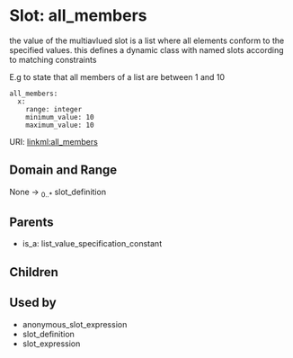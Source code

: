 
# Slot: all_members


the value of the multiavlued slot is a list where all elements conform to the specified values.
this defines a dynamic class with named slots according to matching constraints

E.g to state that all members of a list are between 1 and 10
```
all_members:
  x:
    range: integer
    minimum_value: 10
    maximum_value: 10
```

URI: [linkml:all_members](https://w3id.org/linkml/all_members)


## Domain and Range

None &#8594;  <sub>0..\*</sub> slot_definition

## Parents

 *  is_a: list_value_specification_constant

## Children


## Used by

 * anonymous_slot_expression
 * slot_definition
 * slot_expression
